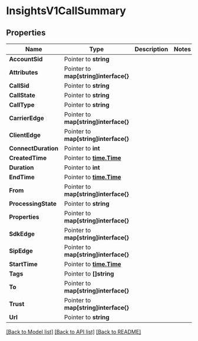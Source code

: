 # InsightsV1CallSummary

## Properties

Name | Type | Description | Notes
------------ | ------------- | ------------- | -------------
**AccountSid** | Pointer to **string** |  |
**Attributes** | Pointer to **map[string]interface{}** |  |
**CallSid** | Pointer to **string** |  |
**CallState** | Pointer to **string** |  |
**CallType** | Pointer to **string** |  |
**CarrierEdge** | Pointer to **map[string]interface{}** |  |
**ClientEdge** | Pointer to **map[string]interface{}** |  |
**ConnectDuration** | Pointer to **int** |  |
**CreatedTime** | Pointer to [**time.Time**](time.Time.md) |  |
**Duration** | Pointer to **int** |  |
**EndTime** | Pointer to [**time.Time**](time.Time.md) |  |
**From** | Pointer to **map[string]interface{}** |  |
**ProcessingState** | Pointer to **string** |  |
**Properties** | Pointer to **map[string]interface{}** |  |
**SdkEdge** | Pointer to **map[string]interface{}** |  |
**SipEdge** | Pointer to **map[string]interface{}** |  |
**StartTime** | Pointer to [**time.Time**](time.Time.md) |  |
**Tags** | Pointer to **[]string** |  |
**To** | Pointer to **map[string]interface{}** |  |
**Trust** | Pointer to **map[string]interface{}** |  |
**Url** | Pointer to **string** |  |

[[Back to Model list]](../README.md#documentation-for-models) [[Back to API list]](../README.md#documentation-for-api-endpoints) [[Back to README]](../README.md)


